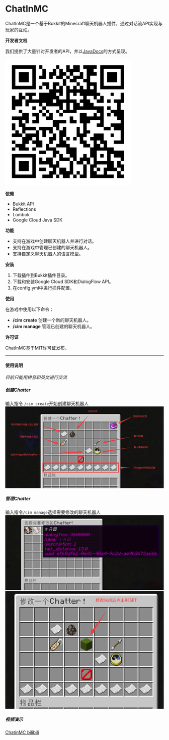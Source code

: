 # ChatInMC

ChatInMC是一个基于Bukkit的Minecraft聊天机器人插件，通过对话流API实现与玩家的互动。

**开发者文档**

我们提供了大量针对开发者的API，并以[JavaDocs](https://ltseed.github.io/ChatInMC/)的方式呈现。

![开发者文档](https://github.com/LtSeed/ChatInMC/blob/master/images/1_796602707_171_85_3_674825693_1262e0447220f6a7faff95c0efa7ff8a.png)


**依赖**

- Bukkit API
- Reflections
- Lombok
- Google Cloud Java SDK

**功能**

- 支持在游戏中创建聊天机器人并进行对话。
- 支持在游戏中管理已创建的聊天机器人。
- 支持自定义聊天机器人的语言模型。

**安装**

1. 下载插件到Bukkit插件目录。
2. 下载和安装Google Cloud SDK和DialogFlow API。
3. 在config.yml中进行插件配置。

**使用**

在游戏中使用以下命令：

- **/cim create** 创建一个新的聊天机器人。
- **/cim manage** 管理已创建的聊天机器人。

**许可证**

ChatInMC基于MIT许可证发布。

----------------------------------------------------------

#### 使用说明

*目前只能用拼音和英文进行交流*

##### 创建Chatter
输入指令 ``` /cim create ```开始创建聊天机器人
![创建聊天机器人](https://github.com/LtSeed/ChatInMC/blob/master/images/Pasted%20image%2020230319141602.png)

##### 管理Chatter
输入指令``` /cim manage ```选择需要修改的聊天机器人
![修改聊天机器人1](https://github.com/LtSeed/ChatInMC/blob/master/images/Pasted%20image%2020230319142706.png)
![修改聊天机器人2](https://github.com/LtSeed/ChatInMC/blob/master/images/Pasted%20image%2020230319142802.png)

##### 视频演示

 [ChatinMC bilibili](https://www.bilibili.com/video/BV1Ms4y1p79W/?share_source=copy_web)
